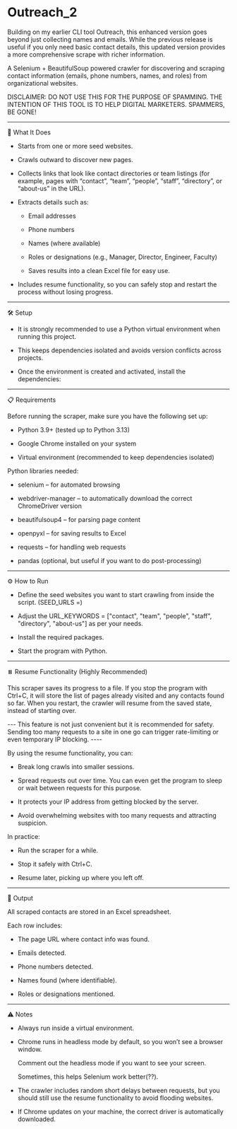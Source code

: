 # Outreach_2 

Building on my earlier CLI tool Outreach, this enhanced version goes beyond just collecting names and emails. While the previous release is useful if you only need basic contact details, this updated version provides a more comprehensive scrape with richer information.  

A Selenium + BeautifulSoup powered crawler for discovering and scraping contact information (emails, phone numbers, names, and roles) from organizational websites.  

DISCLAIMER: DO NOT USE THIS FOR THE PURPOSE OF SPAMMING. THE INTENTION OF THIS TOOL IS TO HELP DIGITAL MARKETERS. SPAMMERS, BE GONE!  

---

🚀 What It Does  

- Starts from one or more seed websites.  

- Crawls outward to discover new pages.  

- Collects links that look like contact directories or team listings (for example, pages with “contact”, “team”, “people”, “staff”, “directory”, or “about-us” in the URL).  

- Extracts details such as:  

  - Email addresses  

  - Phone numbers  

  - Names (where available)  

  - Roles or designations (e.g., Manager, Director, Engineer, Faculty)  

  - Saves results into a clean Excel file for easy use.  

- Includes resume functionality, so you can safely stop and restart the process without losing progress.  

---

🛠️ Setup  

- It is strongly recommended to use a Python virtual environment when running this project.  

- This keeps dependencies isolated and avoids version conflicts across projects.  

- Once the environment is created and activated, install the dependencies:  

---

📋 Requirements  

Before running the scraper, make sure you have the following set up:  

- Python 3.9+ (tested up to Python 3.13)  

- Google Chrome installed on your system  

- Virtual environment (recommended to keep dependencies isolated)  

Python libraries needed:  

- selenium – for automated browsing  

- webdriver-manager – to automatically download the correct ChromeDriver version  

- beautifulsoup4 – for parsing page content  

- openpyxl – for saving results to Excel  

- requests – for handling web requests  

- pandas (optional, but useful if you want to do post-processing)  

---

⚙️ How to Run  

- Define the seed websites you want to start crawling from inside the script. (SEED_URLS =)

- Adjust the URL_KEYWORDS = ["contact", "team", "people", "staff", "directory", "about-us"] as per your needs.

- Install the required packages.  

- Start the program with Python.  

---

⏸️ Resume Functionality (Highly Recommended)  

This scraper saves its progress to a file. If you stop the program with Ctrl+C, it will store the list of pages already visited and any contacts found so far. When you restart, the crawler will resume from the saved state, instead of starting over.  

--- This feature is not just convenient but it is recommended for safety. Sending too many requests to a site in one go can trigger rate-limiting or even temporary IP blocking.  ---- 

By using the resume functionality, you can:  

- Break long crawls into smaller sessions.  

- Spread requests out over time. You can even get the program to sleep or wait between requests for this purpose.  

- It protects your IP address from getting blocked by the server.  

- Avoid overwhelming websites with too many requests and attracting suspicion.  

In practice:  

- Run the scraper for a while.  

- Stop it safely with Ctrl+C.  

- Resume later, picking up where you left off.  

---

📂 Output  

All scraped contacts are stored in an Excel spreadsheet.  

Each row includes:  

- The page URL where contact info was found.  

- Emails detected.  

- Phone numbers detected.  

- Names found (where identifiable).  

- Roles or designations mentioned.  

---

⚠️ Notes  

- Always run inside a virtual environment.  

- Chrome runs in headless mode by default, so you won’t see a browser window.  

  Comment out the headless mode if you want to see your screen.  

  Sometimes, this helps Selenium work better(??).  

- The crawler includes random short delays between requests, but you should still use the resume functionality to avoid flooding websites.  

- If Chrome updates on your machine, the correct driver is automatically downloaded.  
